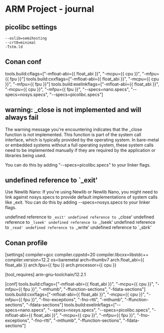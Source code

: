 # ARM Project - journal

## picolibc settings

    --oslib=semihosting
    --crt0=minimal
    -Tstm.ld

## Conan conf

tools.build:cflags=["-mfloat-abi={{ float_abi }}", "-mcpu={{ cpu }}", "-mfpu={{ fpu }}"]
tools.build:cxxflags=["-mfloat-abi={{ float_abi }}", "-mcpu={{ cpu }}", "-mfpu={{ fpu }}"]
tools.build:exelinkflags=["-mfloat-abi={{ float_abi }}", "-mcpu={{ cpu }}", "-mfpu={{ fpu }}", "--specs=nano.specs", "--specs=nosys.specs", "--specs=picolibc.specs"]


## warning: _close is not implemented and will always fail

The warning message you're encountering indicates that the _close function is not implemented. This function is part of the system call interface,
which is typically provided by the operating system. In bare-metal or embedded systems without a full operating system, these system calls need
to be implemented manually if they are required by the application or libraries being used.

You can do this by adding "--specs=picolibc.specs" to your linker flags.

## undefined reference to `_exit'

Use Newlib Nano: If you're using Newlib or Newlib Nano, you might need to link against nosys.specs to provide default implementations of system calls like _exit. You can do this by adding --specs=nosys.specs to your linker flags.

undefined reference to `_exit'
undefined reference to `_close'
undefined reference to `_lseek'
undefined reference to `_lseek'
undefined reference to `_read'
undefined reference to `_write'
undefined reference to `_sbrk'


## Conan profile

[settings]
compiler=gcc
compiler.cppstd=20
compiler.libcxx=libstdc++
compiler.version=12.2
os=baremetal
arch=thumbv7
arch.float_abi={{ float_abi }}
arch.fpu={{ fpu }}
arch.processor={{ cpu }}

[tool_requires]
arm-gnu-toolchain/12.2.1

[conf]
tools.build:cflags=["-mfloat-abi={{ float_abi }}", "-mcpu={{ cpu }}", "-mfpu={{ fpu }}", "-mthumb", "-ffunction-sections", "-fdata-sections"]
tools.build:cxxflags=["-mfloat-abi={{ float_abi }}", "-mcpu={{ cpu }}", "-mfpu={{ fpu }}", "-fno-exceptions", "-fno-rtti", "-mthumb", "-ffunction-sections", "-fdata-sections"]
tools.build:exelinkflags=["--specs=nano.specs", "--specs=nosys.specs", "--specs=picolibc.specs", "-mfloat-abi={{ float_abi }}", "-mcpu={{ cpu }}", "-mfpu={{ fpu }}", "-fno-exceptions", "-fno-rtti", "-mthumb", "-ffunction-sections", "-fdata-sections"]


